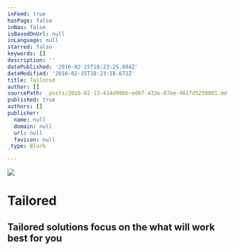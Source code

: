 ```yaml
---
inFeed: true
hasPage: false
inNav: false
isBasedOnUrl: null
inLanguage: null
starred: false
keywords: []
description: ''
datePublished: '2016-02-15T18:23:25.094Z'
dateModified: '2016-02-15T18:23:18.672Z'
title: Tailored
author: []
sourcePath: _posts/2016-02-13-414d99bb-ed67-433e-87ee-4617d5259801.md
published: true
authors: []
publisher:
  name: null
  domain: null
  url: null
  favicon: null
_type: Blurb

---
```

![](https://the-grid-user-content.s3-us-west-2.amazonaws.com/b1cf8209-e6b7-4a57-ba0b-a21ef4cde235.png)

##### 

# Tailored

## Tailored solutions focus on the what will work best for you